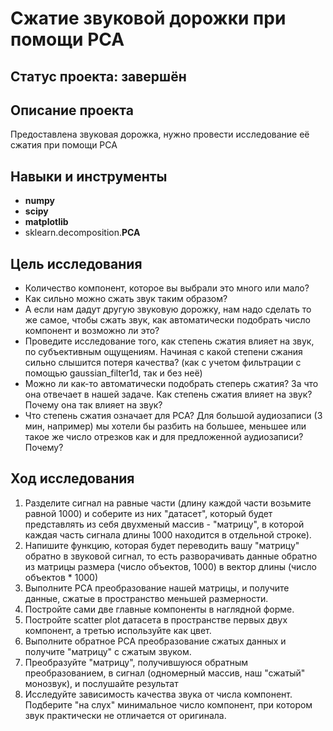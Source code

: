 # Сжатие звуковой дорожки при помощи РСА

## Статус проекта: завершён

## Описание проекта

Предоставлена звуковая дорожка, нужно провести исследование её сжатия при помощи РСА

## Навыки и инструменты

- **numpy**
- **scipy**
- **matplotlib**
- sklearn.decomposition.**PCA**

## Цель исследования

- Количество компонент, которое вы выбрали это много или мало?
- Как сильно можно сжать звук таким образом?
- А если нам дадут другую звуковую дорожку, нам надо сделать то же самое, чтобы сжать звук, как автоматически подобрать число компонент и возможно ли это?
- Проведите исследование того, как степень сжатия влияет на звук, по субъективным ощущениям. Начиная с какой степени сжания сильно слышится потеря качества? (как с учетом фильтрации с помощью gaussian_filter1d, так и без неё)
- Можно ли как-то автоматически подобрать степерь сжатия? За что она отвечает в нашей задаче. Как степень сжатия влияет на звук? Почему она так влияет на звук?
- Что степень сжатия означает для PCA? Для большой аудиозаписи (3 мин, например) мы хотели бы разбить на большее, меньшее или такое же число отрезков как и для предложенной аудиозаписи? Почему?

## Ход исследования

1) Разделите сигнал на равные части (длину каждой части возьмите равной 1000) и соберите из них "датасет", который будет представлять из себя двухменый массив - "матрицу", в которой каждая часть сигнала длины 1000 находится в отдельной строке).
2) Напишите функцию, которая будет переводить вашу "матрицу" обратно в звуковой сигнал, то есть разворачивать данные обратно из матрицы размера (число объектов, 1000) в вектор длины (число объектов * 1000)
3) Выполните PCA преобразование нашей матрицы, и получите данные, сжатые в пространство меньшей размерности.
4) Постройте сами две главные компоненты в наглядной форме. 
5) Постройте scatter plot датасета в пространстве первых двух компонент, а третью используйте как цвет.
6) Выполните обратное PCA преобразование сжатых данных и получите "матрицу" с сжатым звуком.
7) Преобразуйте "матрицу", получившуюся обратным преобразованием, в сигнал (одномерный массив, наш "сжатый" монозвук), и послушайте результат
8) Исследуйте зависимость качества звука от числа компонент. Подберите "на слух" минимальное число компонент, при котором звук практически не отличается от оригинала.


